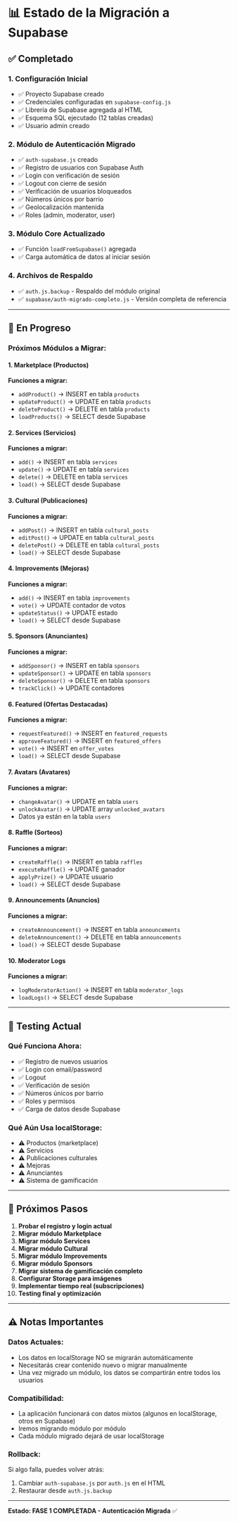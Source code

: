 # 📊 Estado de la Migración a Supabase

## ✅ Completado

### **1. Configuración Inicial**
- ✅ Proyecto Supabase creado
- ✅ Credenciales configuradas en `supabase-config.js`
- ✅ Librería de Supabase agregada al HTML
- ✅ Esquema SQL ejecutado (12 tablas creadas)
- ✅ Usuario admin creado

### **2. Módulo de Autenticación Migrado**
- ✅ `auth-supabase.js` creado
- ✅ Registro de usuarios con Supabase Auth
- ✅ Login con verificación de sesión
- ✅ Logout con cierre de sesión
- ✅ Verificación de usuarios bloqueados
- ✅ Números únicos por barrio
- ✅ Geolocalización mantenida
- ✅ Roles (admin, moderator, user)

### **3. Módulo Core Actualizado**
- ✅ Función `loadFromSupabase()` agregada
- ✅ Carga automática de datos al iniciar sesión

### **4. Archivos de Respaldo**
- ✅ `auth.js.backup` - Respaldo del módulo original
- ✅ `supabase/auth-migrado-completo.js` - Versión completa de referencia

---

## 🔄 En Progreso

### **Próximos Módulos a Migrar:**

#### **1. Marketplace (Productos)**
**Funciones a migrar:**
- `addProduct()` → INSERT en tabla `products`
- `updateProduct()` → UPDATE en tabla `products`
- `deleteProduct()` → DELETE en tabla `products`
- `loadProducts()` → SELECT desde Supabase

#### **2. Services (Servicios)**
**Funciones a migrar:**
- `add()` → INSERT en tabla `services`
- `update()` → UPDATE en tabla `services`
- `delete()` → DELETE en tabla `services`
- `load()` → SELECT desde Supabase

#### **3. Cultural (Publicaciones)**
**Funciones a migrar:**
- `addPost()` → INSERT en tabla `cultural_posts`
- `editPost()` → UPDATE en tabla `cultural_posts`
- `deletePost()` → DELETE en tabla `cultural_posts`
- `load()` → SELECT desde Supabase

#### **4. Improvements (Mejoras)**
**Funciones a migrar:**
- `add()` → INSERT en tabla `improvements`
- `vote()` → UPDATE contador de votos
- `updateStatus()` → UPDATE estado
- `load()` → SELECT desde Supabase

#### **5. Sponsors (Anunciantes)**
**Funciones a migrar:**
- `addSponsor()` → INSERT en tabla `sponsors`
- `updateSponsor()` → UPDATE en tabla `sponsors`
- `deleteSponsor()` → DELETE en tabla `sponsors`
- `trackClick()` → UPDATE contadores

#### **6. Featured (Ofertas Destacadas)**
**Funciones a migrar:**
- `requestFeatured()` → INSERT en `featured_requests`
- `approveFeatured()` → INSERT en `featured_offers`
- `vote()` → INSERT en `offer_votes`
- `load()` → SELECT desde Supabase

#### **7. Avatars (Avatares)**
**Funciones a migrar:**
- `changeAvatar()` → UPDATE en tabla `users`
- `unlockAvatar()` → UPDATE array `unlocked_avatars`
- Datos ya están en la tabla `users`

#### **8. Raffle (Sorteos)**
**Funciones a migrar:**
- `createRaffle()` → INSERT en tabla `raffles`
- `executeRaffle()` → UPDATE ganador
- `applyPrize()` → UPDATE usuario
- `load()` → SELECT desde Supabase

#### **9. Announcements (Anuncios)**
**Funciones a migrar:**
- `createAnnouncement()` → INSERT en tabla `announcements`
- `deleteAnnouncement()` → DELETE en tabla `announcements`
- `load()` → SELECT desde Supabase

#### **10. Moderator Logs**
**Funciones a migrar:**
- `logModeratorAction()` → INSERT en tabla `moderator_logs`
- `loadLogs()` → SELECT desde Supabase

---

## 🧪 Testing Actual

### **Qué Funciona Ahora:**
- ✅ Registro de nuevos usuarios
- ✅ Login con email/password
- ✅ Logout
- ✅ Verificación de sesión
- ✅ Números únicos por barrio
- ✅ Roles y permisos
- ✅ Carga de datos desde Supabase

### **Qué Aún Usa localStorage:**
- ⚠️ Productos (marketplace)
- ⚠️ Servicios
- ⚠️ Publicaciones culturales
- ⚠️ Mejoras
- ⚠️ Anunciantes
- ⚠️ Sistema de gamificación

---

## 📝 Próximos Pasos

1. **Probar el registro y login actual**
2. **Migrar módulo Marketplace**
3. **Migrar módulo Services**
4. **Migrar módulo Cultural**
5. **Migrar módulo Improvements**
6. **Migrar módulo Sponsors**
7. **Migrar sistema de gamificación completo**
8. **Configurar Storage para imágenes**
9. **Implementar tiempo real (subscripciones)**
10. **Testing final y optimización**

---

## ⚠️ Notas Importantes

### **Datos Actuales:**
- Los datos en localStorage NO se migrarán automáticamente
- Necesitarás crear contenido nuevo o migrar manualmente
- Una vez migrado un módulo, los datos se compartirán entre todos los usuarios

### **Compatibilidad:**
- La aplicación funcionará con datos mixtos (algunos en localStorage, otros en Supabase)
- Iremos migrando módulo por módulo
- Cada módulo migrado dejará de usar localStorage

### **Rollback:**
Si algo falla, puedes volver atrás:
1. Cambiar `auth-supabase.js` por `auth.js` en el HTML
2. Restaurar desde `auth.js.backup`

---

**Estado: FASE 1 COMPLETADA - Autenticación Migrada** ✅
